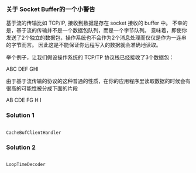 ### 关于 Socket Buffer的一个小警告

基于流的传输比如 TCP/IP, 接收到数据是存在 socket 接收的 buffer 中。
不幸的是，基于流的传输并不是一个数据包队列，而是一个字节队列。
意味着，即使你发送了2个独立的数据包，操作系统也不会作为2个消息处理而仅仅是作为一连串的字节而言。
因此这是不能保证你远程写入的数据就会准确地读取。

举个例子，让我们假设操作系统的 TCP/TP 协议栈已经接收了3个数据包：

ABC   DEF    GHI

由于基于流传输的协议的这种普通的性质，在你的应用程序里读取数据的时候会有很高的可能性被分成下面的片段

AB   CDE  FG  H   I

### Solution 1

```

CacheBufClientHandler

```

### Solution 2

```

LoopTimeDecoder

```